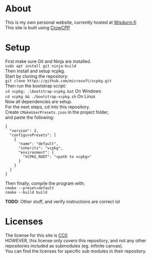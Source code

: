 # About
This is my own personal website, currently hosted at [Wisdurm.fi](https://wisdurm.fi)    
This site is built using [CrowCPP](https://crowcpp.org/master/)  
# Setup
First make sure Git and Ninja are installed.  
```sudo apt install git ninja-build```  
Then install and setup vcpkg.  
Start by cloning the repository:  
```git clone https://github.com/microsoft/vcpkg.git```  
Then run the bootstrap script:  
```cd vcpkg; .\bootstrap-vcpkg.bat``` On Windows  
```cd vcpkg && ./bootstrap-vcpkg.sh``` On Linux  
Now all dependencies are setup.  
For the next steps, cd into this repository.   
Create ```CMakeUserPresets.json``` in the project folder,  
and paste the following:  
```
{
  "version": 2,
  "configurePresets": [
    {
      "name": "default",
      "inherits": "vcpkg",
      "environment": {
        "VCPKG_ROOT": "<path to vcpkg>"
      }
    }
  ]
}
```
Then finally, compile the program with:  
```cmake --preset=default```  
```cmake --build build```  

**TODO:**
Other stuff, and verify instructions are correct lol
# Licenses
The license for this site is [CC0](LICENSE)  
HOWEVER, this license only covers this repository, and not any other repositories included as submodules (eg. infinite canvas).  
You can find the licenses for specific sub modules in their repository.
